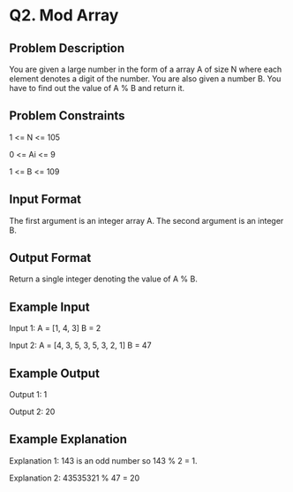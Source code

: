 # Q2. Mod Array
## Problem Description
You are given a large number in the form of a array A of size N where each element denotes a digit of the number.
You are also given a number B. You have to find out the value of A % B and return it.

## Problem Constraints
1 <= N <= 105

0 <= Ai <= 9

1 <= B <= 109

## Input Format
The first argument is an integer array A.
The second argument is an integer B.


## Output Format
Return a single integer denoting the value of A % B.

## Example Input
Input 1:
A = [1, 4, 3]
B = 2

Input 2:
A = [4, 3, 5, 3, 5, 3, 2, 1]
B = 47


## Example Output
Output 1:
1

Output 2:
20


## Example Explanation
Explanation 1:
143 is an odd number so 143 % 2 = 1.

Explanation 2:
43535321 % 47 = 20
